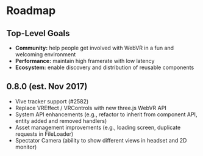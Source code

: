 # Roadmap

## Top-Level Goals

- **Community:** help people get involved with WebVR in a fun and welcoming environment
- **Performance:** maintain high framerate with low latency
- **Ecosystem:** enable discovery and distribution of reusable components

## 0.8.0 (est. Nov 2017)

- Vive tracker support (#2582)
- Replace VREffect / VRControls with new three.js WebVR API
- System API enhancements (e.g., refactor to inherit from component API, entity added and removed handlers)
- Asset management improvements (e.g., loading screen, duplicate requests in FileLoader)
- Spectator Camera (ability to show different views in headset and 2D monitor)